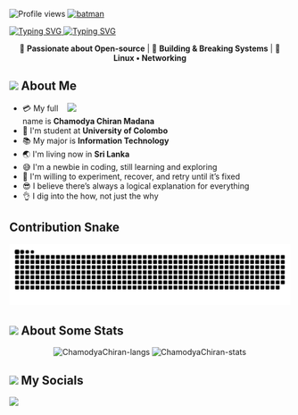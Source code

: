 <p align="left">
  <img src="https://komarev.com/ghpvc/?username=ChamodyaChiran&label=Profile%20views&base=1230&abbreviated=true&color=252da1&style=for-the-badge" alt="Profile views" />
  <a href="https://github.com/ChamodyaChiran">
    <img src="https://c.tenor.com/--AQwe1rA8EAAAAi/batman-pixel-art.gif" alt="batman" width="30" />
  </a>
</p>


<a href="https://git.io/typing-svg">
  <img src="https://readme-typing-svg.herokuapp.com?font=Fira+Code&weight=600&size=30&duration=4500&pause=5000&color=851c73&center=true&vCenter=true&width=1000&lines=Hey+there%2C+I'm+Chamodya+Chiran" alt="Typing SVG" />
</a>

<a href="https://git.io/typing-svg">
  <img src="https://readme-typing-svg.herokuapp.com?font=Fira+Code&weight=400&size=25&duration=3500&pause=5000&color=32A8BBFF&center=true&vCenter=true&width=1000&lines=A+Developer+from+Sri+Lanka+🇱🇰" alt="Typing SVG" />
</a>

<p align="center">
🚀 <b>Passionate about Open-source</b> | 🔧 <b>Building & Breaking Systems</b> | 🐧 <b>Linux • Networking</b>
</p>


## <img src="https://raw.githubusercontent.com/nixin72/nixin72/master/wave.gif" width="50px"></img> About Me

<img align='right' src="https://github.com/oHTGo/oHTGo/blob/main/images/coding.gif" width="400">

- :credit_card: My full name is **Chamodya Chiran Madana**
- :school: I'm student at **University of Colombo**
- :books: My major is **Information Technology**
- :earth_asia: I'm living now in **Sri Lanka**
- :sweat_smile: I'm a newbie in coding, still learning and exploring
- :monocle_face: I'm willing to experiment, recover, and retry until it’s fixed
- :sunglasses: I believe there’s always a logical explanation for everything
- :ok_hand: I dig into the how, not just the why


## Contribution Snake 
![snake gif](https://github.com/ChamodyaChiran/ChamodyaChiran/blob/main/contribution.svg)

## <img src="https://media0.giphy.com/media/cNZqrH5IzOG0xrlWks/giphy.gif?cid=ecf05e47map255q427en9uprqc1sb0unjq5k4fnqg5pmhhs4&rid=giphy.gif&ct=s" width="50px"> About Some Stats
<div align="center">
<img height="150em" src="https://github-readme-stats.vercel.app/api/top-langs/?username=ChamodyaChiran&layout=compact&show_icon=true&theme=algolia" alt="ChamodyaChiran-langs"/>
<img height="150em" src="https://github-readme-stats.vercel.app/api/?username=ChamodyaChiran&layout=compact&show_icon=true&theme=algolia" alt="ChamodyaChiran-stats"/>
</div>

<h2><img src="https://media.giphy.com/media/2Wg89Ea84IMmkxMngo/giphy.gif" height="20"> My Socials</h2>
<p>
  <a href="mailto:chamodyacmadana@gmail.com" target="_blank"><img height="28" src = "https://img.shields.io/badge/gmail-c14438?&style=for-the-badge&logo=gmail&logoColor=white"></a

</p>
